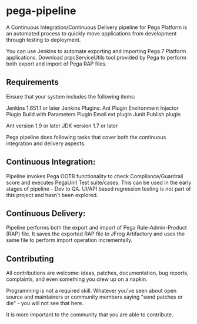 # pega-pipeline
A Continuous Integration/Continuous Delivery pipeline for Pega Platform is an automated process to quickly move applications from development through testing to deployment.

You can use Jenkins to automate exporting and importing Pega 7 Platform applications. Download prpcServiceUtils tool provided by Pega to perform both export and import of Pega RAP files.

Requirements
------------

Ensure that your system includes the following items:

Jenkins 1.651.1 or later
Jenkins Plugins:
  Ant Plugin
  Environment Injector Plugin
  Build with Parameters Plugin
  Email ext plugin
  Junit Publish plugin

Ant version 1.9 or later
JDK version 1.7 or later

Pega pipeline does following tasks that cover both the continuous integration and delivery aspects. 

Continuous Integration:
-----------------------
Pipeline invokes Pega OOTB functionality to check Compliance/Guardrail score and executes PegaUnit Test suite/cases. This can be used in the early stages of pipeline - Dev to QA. 
UI/API based regression testing is not part of this project and hasn't been explored. 

Continuous Delivery: 
--------------------
Pipeline performs both the export and import of Pega Rule-Admin-Product (RAP) file. It saves the exported RAP file to JFrog Artifactory and uses the same file to perform import operation incrementally. 

Contributing
------------

All contributions are welcome: ideas, patches, documentation, bug reports, complaints, and even something you drew up on a napkin.

Programming is not a required skill. Whatever you've seen about open source and maintainers or community members saying "send patches or die" - you will not see that here.

It is more important to the community that you are able to contribute.
